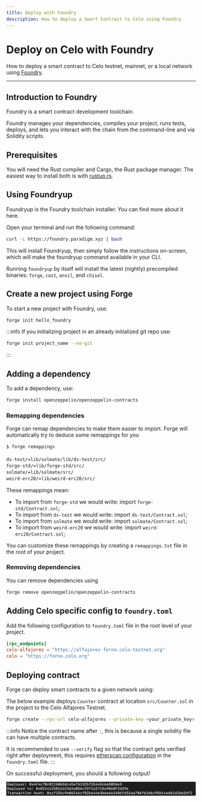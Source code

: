 ```yaml
---
title: Deploy with Foundry
description: How to deploy a Smart Contract to Celo using Foundry
---
```


# Deploy on Celo with Foundry

How to deploy a smart contract to Celo testnet, mainnet, or a local network using [Foundry](https://book.getfoundry.sh/).

---

## Introduction to Foundry

Foundry is a smart contract development toolchain.

Foundry manages your dependencies, compiles your project, runs tests, deploys, and lets you interact with the chain from the command-line and via Solidity scripts.

## Prerequisites

You will need the Rust compiler and Cargo, the Rust package manager. The easiest way to install both is with [rustup.rs](https://rustup.rs).

## Using Foundryup

Foundryup is the Foundry toolchain installer. You can find more about it here.

Open your terminal and run the following command:

```bash
curl -L https://foundry.paradigm.xyz | bash
```

This will install Foundryup, then simply follow the instructions on-screen, which will make the foundryup command available in your CLI.

Running `foundryup` by itself will install the latest (nightly) precompiled binaries: `forge`, `cast`, `anvil`, and `chisel`.

## Create a new project using Forge

To start a new project with Foundry, use:

```bash
forge init hello_foundry
```

:::info
If you initializing project in an already initialized git repo use:

```bash
forge init project_name --no-git
```

:::

## Adding a dependency

To add a dependency, use:

```bash
forge install openzeppelin/openzeppelin-contracts
```

### Remapping dependencies

Forge can remap dependencies to make them easier to import. Forge will automatically try to deduce some remappings for you

```bash
$ forge remappings

ds-test/=lib/solmate/lib/ds-test/src/
forge-std/=lib/forge-std/src/
solmate/=lib/solmate/src/
weird-erc20/=lib/weird-erc20/src/
```

These remappings mean:

- To import from `forge-std` we would write: import `forge-std/Contract.sol`;
- To import from `ds-test` we would write: import `ds-test/Contract.sol`;
- To import from `solmate` we would write: import `solmate/Contract.sol`;
- To import from `weird-erc20` we would write: import `weird-erc20/Contract.sol`;

You can customize these remappings by creating a `remappings.txt` file in the root of your project.

### Removing dependencies

You can remove dependencies using

```bash
forge remove openzeppelin/openzeppelin-contracts
```

## Adding Celo specific config to `foundry.toml`

Add the following configuration to `foundry.toml` file in the root level of your project.

```toml
[rpc_endpoints]
celo-alfajores = "https://alfajores-forno.celo-testnet.org"
celo = "https://forno.celo.org"
```

## Deploying contract

Forge can deploy smart contracts to a given network using:

The below example deploys `Counter` contract at location `src/Counter.sol` in the project to the Celo Alfajores Testnet.

```bash
forge create --rpc-url celo-alfajores --private-key <your_private_key> src/Counter.sol:Counter
```

:::info
Notice the contract name after `:`, this is because a single solidity file can have multiple contracts.

It is recommended to use `--verify` flag so that the contract gets verified right after deployment, this requires [etherscan configuration](../verify/foundry.md) in the `foundry.toml` file.
:::

On successful deployment, you should a following output!

![github](/img/doc-images/deploy-foundry/image1.png)
